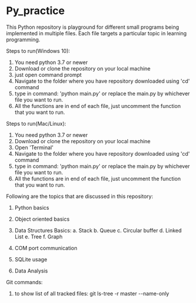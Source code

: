 # Py_practice
This Python repository is playground for different small programs being implemented in multiple files. Each file targets a particular topic in learning programming.  

Steps to run(Windows 10):
1. You need python 3.7 or newer
2. Download or clone the repository on your local machine
2. just open command prompt
3. Navigate to the folder where you have repository downloaded using 'cd' command
4. type in command: 'python main.py' or replace the main.py by whichever file you want to run.
5. All the functions are in end of each file, just uncomment the function that you want to run.

Steps to run(Mac/Linux):
1. You need python 3.7 or newer
2. Download or clone the repository on your local machine
2. Open 'Terminal'
3. Navigate to the folder where you have repository downloaded using 'cd' command
4. type in command: 'python main.py' or replace the main.py by whichever file you want to run.
5. All the functions are in end of each file, just uncomment the function that you want to run.

Following are the topics that are discussed in this repository:
1. Python basics
2. Object oriented basics
3. Data Structures Basics: 
    a. Stack 
    b. Queue
    c. Circular buffer
    d. Linked List
    e. Tree
    f. Graph

4. COM port communication
5. SQLite usage
6. Data Analysis


Git commands:
1. to show list of all tracked files: git ls-tree -r master --name-only
